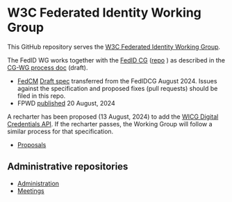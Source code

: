 # W3C Federated Identity Working Group

This GitHub repository serves the [W3C Federated Identity Working Group](https://www.w3.org/groups/wg/fedid/). 

The FedID WG works together with the [FedID CG](https://www.w3.org/community/fed-id/) ([repo](https://github.com/fedidcg/) ) as described in the [CG-WG process doc](https://github.com/w3c-fedid/Administration/blob/main/proposals-CG-WG.md) (draft). 

* [FedCM](https://github.com/w3c-fedid/FedCM) [Draft spec](https://w3c-fedid.github.io/FedCM/)  transferred from the FedIDCG August 2024. Issues against the specification and proposed fixes (pull requests) should be filed in this repo.
* FPWD [published](https://www.w3.org/TR/fedcm/) 20 August, 2024

A recharter has been proposed (13 August, 2024) to add the [WICG Digital Credentials API](https://github.com/WICG/digital-credentials). If the recharter passes, the Working Group will follow a similar process for that specification.

* [Proposals](https://github.com/w3c-fedid/proposals)


## Administrative repositories

* [Administration](https://github.com/w3c-fedid/Administration)
* [Meetings](https://github.com/w3c-fedid/meetings)


<!--

**Here are some ideas to get you started:**

🙋‍♀️ A short introduction - what is your organization all about?
🌈 Contribution guidelines - how can the community get involved?
👩‍💻 Useful resources - where can the community find your docs? Is there anything else the community should know?
🍿 Fun facts - what does your team eat for breakfast?
🧙 Remember, you can do mighty things with the power of [Markdown](https://docs.github.com/github/writing-on-github/getting-started-with-writing-and-formatting-on-github/basic-writing-and-formatting-syntax)
-->
